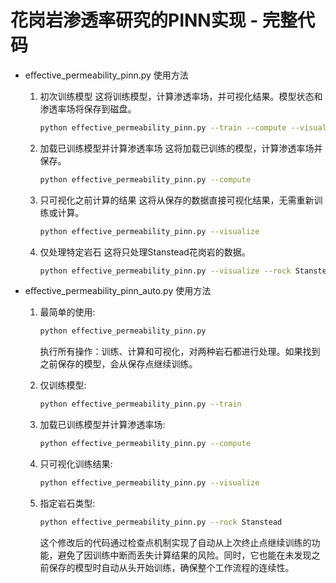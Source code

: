 # 花岗岩渗透率研究的PINN实现 - 完整代码

- eﬀective_permeability_pinn.py 使用方法

    1. 初次训练模型
        这将训练模型，计算渗透率场，并可视化结果。模型状态和渗透率场将保存到磁盘。

        ```bash
        python effective_permeability_pinn.py --train --compute --visualize
        ```

    2. 加载已训练模型并计算渗透率场
        这将加载已训练的模型，计算渗透率场并保存。

        ```bash
        python effective_permeability_pinn.py --compute
        ```

    3. 只可视化之前计算的结果
        这将从保存的数据直接可视化结果，无需重新训练或计算。

        ```bash
        python effective_permeability_pinn.py --visualize
        ```


    4. 仅处理特定岩石
        这将只处理Stanstead花岗岩的数据。

        ```bash
        python effective_permeability_pinn.py --visualize --rock Stanstead
        ```


- eﬀective_permeability_pinn_auto.py 使用方法

    1. 最简单的使用:
        ```bash
        python effective_permeability_pinn.py
        ```
        执行所有操作：训练、计算和可视化，对两种岩石都进行处理。如果找到之前保存的模型，会从保存点继续训练。

    2. 仅训练模型:
        ```bash
        python effective_permeability_pinn.py --train
        ```


    3. 加载已训练模型并计算渗透率场:
        ```bash
        python effective_permeability_pinn.py --compute
        ```


    4. 只可视化训练结果:
        ```bash
        python effective_permeability_pinn.py --visualize
        ```


    5. 指定岩石类型:
        ```bash
        python effective_permeability_pinn.py --rock Stanstead
        ```
        这个修改后的代码通过检查点机制实现了自动从上次终止点继续训练的功能，避免了因训练中断而丢失计算结果的风险。同时，它也能在未发现之前保存的模型时自动从头开始训练，确保整个工作流程的连续性。
